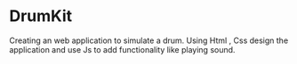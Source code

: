 # DrumKit
Creating an web application to simulate a drum.
Using Html , Css design the application and use Js to add functionality like playing sound.
